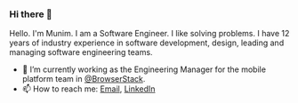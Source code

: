 ### Hi there 👋

Hello. I'm Munim. I am a Software Engineer. I like solving problems. I have 12 years of industry experience in software development, design, leading and managing software engineering teams.

- 🔭 I’m currently working as the Engineering Manager for the mobile platform team in [@BrowserStack](https://github.com/browserstack). 
- 📫 How to reach me: [Email](mailto:munim2020@gmail.com), [LinkedIn](https://www.linkedin.com/in/munim/?lipi=urn%3Ali%3Apage%3Ad_flagship3_feed%3B%2FbXFn%2FDTQYamRtrwv8hlAg%3D%3D)
